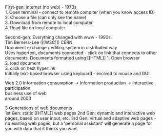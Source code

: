 First-gen: internet (no web) - 1970s				
	1. Open terminal - connect to remote compiter (when you know access ID)			
	2. Choose a file (can only see the name)			
	3. Download from remote to local computer			
	4. Read file on local computer			
				
Second-gen: Everything changed with www - 1990s				
	Tim Berners-Lee ([[W3C]])
	CERN			
	Document exchange / editing system in distributed way			
	Uses hypertext, documents connected - click on link that connects to other documents.
	Documents formatted using [[HTML]]
	1. Open browser			
	2. load document			
	3. click on next hyperlink			
	Initially text-based browser using keyboard - evolved to mouse and GUI			
				
Web 2.0 Information consumption -> Information production -> Interactive participation				
	business use of web			
	around 2003			


3 Generations of web documents	
	1st Gen: static [[HTML]] web pages
	2nd Gen: dynamic and interactive web pages, based on user input, etc.
	3rd Gen: virtual and adaptive web pages - no existing web pages, but a 'personal assistant' will generate a page for you with data that it thinks you want
